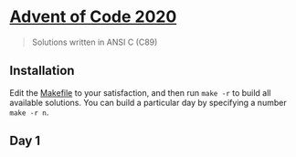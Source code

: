 # [Advent of Code 2020](https://adventofcode.com/2020)
> Solutions written in ANSI C (C89)

## Installation

Edit the [Makefile](./Makefile) to your satisfaction, and then run `make -r` to build all available solutions. You can build a particular day by specifying a number `make -r n`.

## Day 1
